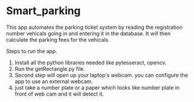 # Smart_parking
This app automates the parking ticket system by reading the registration number vehicals going in and entering it in the database. It will then calculate the parking fees for the vehicals.

Steps to run the app.
1. Install all the python libraries needed like pytesseract, opencv. 
2. Run the getRectangle.py file.
3. Second step will open up your laptop's webcam. you can configure the app to use an external webcam.
4. just take a number plate or a paper which looks like number plate in front of web cam and it will detect it.
